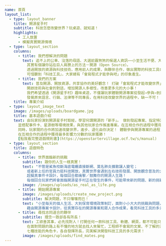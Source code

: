 ```yaml
---
name: 首頁
layout_list:
  - type: layout_banner
    title: 開源星手村
    subtitle: 科技怎麼改變世界？玩桌遊、就知道！
    highlights:
      - 工人放置
      - 模擬真實開源情境
  - type: layout_section
    columns:
      - title: 我們想解決的問題
        text: 追不上的公車、沒落的母語、大選前霧煞煞的候選人資訊⋯⋯小至生活不便、大至工作所需或社會問題， 有好多事情不只你煩惱，大家都想改變，卻不知道如何著手。
          其實有個讓你站在巨人肩膀上的方法－開源（Open Source）。
          透過開放的資源與科技技術，應用前人的成果，與夥伴合作，做出實際的科技工具或服務，從根本改善問題。
          可惜聽到「科技工具」，大家總有「會寫程式才能參與吧」的印象產生。
      - title: 我們的方案
        text: 普及開源、開放資源，共享協作的美好觀念！ 打破「會寫程式才能改變世界」的科技時代刻板印象！
          開啟技術與社會的對話，增加開源人多樣性，改善更多元的大小事！
          我們希望透過《開源星手村》趣味桌遊，不僅讓玩家體驗開源專案從發起→參與→到開花結果的過程和樂趣，更能認識真實存在的開源成果，
          發覺原來語言、行銷、法律等不同專長，在用科技改變世界的過程中，缺一不可！
    title: 專案介紹
  - type: layout_image_text
    image: /images/uploads/boardgame.jpg
    title: 基本遊戲介紹
    text: 由玩家扮演到開源星手村取經，學習何謂開源的「新手」。 做到發起專案、指定特定角色參與專案、執行自發的專案或協助他人等動作，
      並搭配事件卡、星源樹等環境效果，與其他玩家合作推進專案。在互相合作的過程中獲得最多影響力分數的玩家獲勝！
      同時，玩家間的合作將加速改變世界，進步、退化由你決定！ 體驗參與開源專案的過程，一起經歷發起專案、參與專案、完成專案並增進社會的開源環境，
      在互相合作的過程中獲得最多影響力分數的玩家獲勝！
      [點我看完整遊戲規則書](https://openstartervillage.ocf.tw/s/manual)
  - type: layout_section
    title: 遊戲特色
    columns:
      - title: 世界面臨新的挑戰
        subtitle: 跟你的人生一樣真實！
        text: "不管是鯊魚咬斷海底電纜直接斷網、莫名肺炎擴散讓人變宅；
          或者新上任的官員力挺科技開放，真實世界會遇到左右技術發展、開放觀念普及的大小事件，開源星手村通通有！
          超擬真事件卡設計，每個回合都痛擊／鼓舞你的開源人生路！
          每個回合玩家們將會面臨開源星手村正在發生的事件，可能帶來新的問題、新的挑戰，也可能帶給玩家在開源路上的幫助！ "
        image: /images/uploads/as_real_as_life.png
      - title: 開始開源專案
        image: /images/uploads/create_new_project.png
        subtitle: 解決問題，不只嚷嚷而已！
        text: "小至每天的個人生活、大到保育環境政策制訂，面對小小大大的挑戰與問題，一個人想不到解決辦法、一群人總能搞定！
          藉由開源專案卡設計，從真實存在的開源專案和眾人合作成果，看見科技工具的多元性！ "
      - title: 尋找志同道合的夥伴
        subtitle: 理念一致卻各有所長！
        text: 工欲善其事，必先找對人！打開任何一款科技工具、軟體、網頁，都不可能只有程式碼對吧？
          在面對問題的路上有不懂的地方就去找人來幫忙，工程師不會寫的文案、不了解的法案、不會唸的發音、不了解的議題、不會畫的美術，
          七種技能的角色卡，各自發揮所長，完美解決開發科技工具的多元需求！
        image: /images/uploads/find_mates.png
---
```


